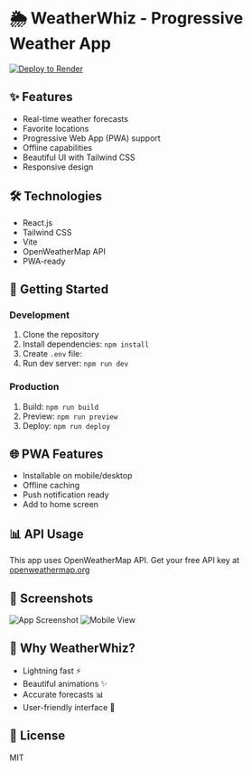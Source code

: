 # 🌦️ WeatherWhiz - Progressive Weather App

[![Deploy to Render](https://render.com/images/deploy-to-render-button.svg)](https://render.com/deploy)

## ✨ Features
- Real-time weather forecasts
- Favorite locations
- Progressive Web App (PWA) support
- Offline capabilities
- Beautiful UI with Tailwind CSS
- Responsive design

## 🛠️ Technologies
- React.js
- Tailwind CSS
- Vite
- OpenWeatherMap API
- PWA-ready

## 🚀 Getting Started

### Development
1. Clone the repository
2. Install dependencies: `npm install`
3. Create `.env` file:
4. Run dev server: `npm run dev`

### Production
1. Build: `npm run build`
2. Preview: `npm run preview`
3. Deploy: `npm run deploy`

## 🌐 PWA Features
- Installable on mobile/desktop
- Offline caching
- Push notification ready
- Add to home screen

## 📊 API Usage
This app uses OpenWeatherMap API. Get your free API key at [openweathermap.org](https://openweathermap.org/api)

## 📱 Screenshots
![App Screenshot](/screenshots/main.png)
![Mobile View](/screenshots/mobile.png)

## 🌟 Why WeatherWhiz?
- Lightning fast ⚡
- Beautiful animations ✨
- Accurate forecasts 📊
- User-friendly interface 💖

## 📜 License
MIT